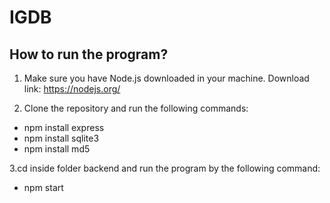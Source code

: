 # IGDB

## How to run the program?

1. Make sure you have Node.js downloaded in your machine. Download link: https://nodejs.org/

2. Clone the repository and run the following commands:
- npm install express
- npm install sqlite3
- npm install md5

3.cd inside folder backend and run the program by the following command:
- npm start

